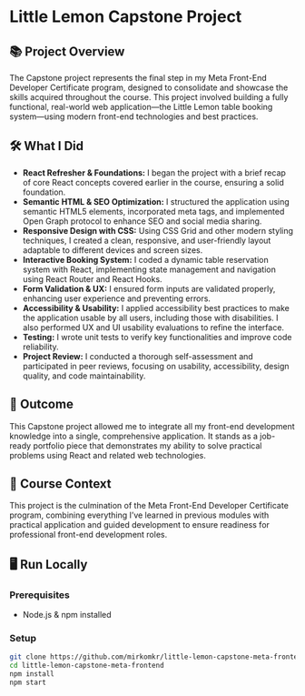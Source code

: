 # Little Lemon Capstone Project

## 📚 Project Overview

The Capstone project represents the final step in my Meta Front-End Developer Certificate program, designed to consolidate and showcase the skills acquired throughout the course. This project involved building a fully functional, real-world web application—the Little Lemon table booking system—using modern front-end technologies and best practices.

## 🛠 What I Did

- **React Refresher & Foundations:** I began the project with a brief recap of core React concepts covered earlier in the course, ensuring a solid foundation.
- **Semantic HTML & SEO Optimization:** I structured the application using semantic HTML5 elements, incorporated meta tags, and implemented Open Graph protocol to enhance SEO and social media sharing.
- **Responsive Design with CSS:** Using CSS Grid and other modern styling techniques, I created a clean, responsive, and user-friendly layout adaptable to different devices and screen sizes.
- **Interactive Booking System:** I coded a dynamic table reservation system with React, implementing state management and navigation using React Router and React Hooks.
- **Form Validation & UX:** I ensured form inputs are validated properly, enhancing user experience and preventing errors.
- **Accessibility & Usability:** I applied accessibility best practices to make the application usable by all users, including those with disabilities. I also performed UX and UI usability evaluations to refine the interface.
- **Testing:** I wrote unit tests to verify key functionalities and improve code reliability.
- **Project Review:** I conducted a thorough self-assessment and participated in peer reviews, focusing on usability, accessibility, design quality, and code maintainability.

## 🚀 Outcome

This Capstone project allowed me to integrate all my front-end development knowledge into a single, comprehensive application. It stands as a job-ready portfolio piece that demonstrates my ability to solve practical problems using React and related web technologies.

## 🧩 Course Context

This project is the culmination of the Meta Front-End Developer Certificate program, combining everything I’ve learned in previous modules with practical application and guided development to ensure readiness for professional front-end development roles.

## 🖥️ Run Locally

### Prerequisites

- Node.js & npm installed

### Setup

```bash
git clone https://github.com/mirkomkr/little-lemon-capstone-meta-frontend.git
cd little-lemon-capstone-meta-frontend
npm install
npm start
